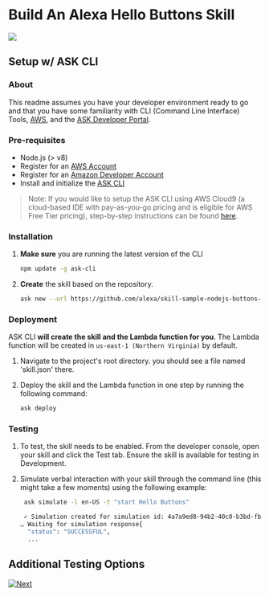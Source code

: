 # Build An Alexa Hello Buttons Skill
<img src="https://m.media-amazon.com/images/G/01/mobile-apps/dex/alexa/gadgets/ECHO_BUTTONS_DEV_PORTAL_API_LAUNCH_BLOG_HERO_954x240_V1._TTH_.png" />

## Setup w/ ASK CLI

### About
This readme assumes you have your developer environment ready to go and that you have some familiarity with CLI (Command Line Interface) Tools, [AWS](https://aws.amazon.com/), and the [ASK Developer Portal](https://developer.amazon.com/alexa-skills-kit?&sc_category=Owned&sc_channel=RD&sc_campaign=Evangelism2018&sc_publisher=github&sc_content=Content&sc_detail=hello-buttons-nodejs-V2_CLI-1&sc_funnel=Convert&sc_country=WW&sc_medium=Owned_RD_Evangelism2018_github_Content_hello-buttons-nodejs-V2_CLI-1_Convert_WW_beginnersdevs&sc_segment=beginnersdevs).
### Pre-requisites

* Node.js (> v8)
* Register for an [AWS Account](https://aws.amazon.com/)
* Register for an [Amazon Developer Account](https://developer.amazon.com?&sc_category=Owned&sc_channel=RD&sc_campaign=Evangelism2018&sc_publisher=github&sc_content=Content&sc_detail=hello-buttons-nodejs-V2_CLI-1&sc_funnel=Convert&sc_country=WW&sc_medium=Owned_RD_Evangelism2018_github_Content_hello-buttons-nodejs-V2_CLI-1_Convert_WW_beginnersdevs&sc_segment=beginnersdevs)
* Install and initialize the [ASK CLI](https://developer.amazon.com/docs/smapi/quick-start-alexa-skills-kit-command-line-interface.html?&sc_category=Owned&sc_channel=RD&sc_campaign=Evangelism2018&sc_publisher=github&sc_content=Content&sc_detail=hello-buttons-nodejs-V2_CLI-1&sc_funnel=Convert&sc_country=WW&sc_medium=Owned_RD_Evangelism2018_github_Content_hello-buttons-nodejs-V2_CLI-1_Convert_WW_beginnersdevs&sc_segment=beginnersdevs)

> Note: If you would like to setup the ASK CLI using AWS Cloud9 (a cloud-based IDE with pay-as-you-go pricing and is eligible for AWS Free Tier pricing), step-by-step instructions can be found [here](https://alexa.design/cli-on-cloud9).

### Installation
1. **Make sure** you are running the latest version of the CLI

	```bash
	npm update -g ask-cli
	```

2. **Create** the skill based on the repository.

	```bash
	ask new --url https://github.com/alexa/skill-sample-nodejs-buttons-hellobuttons.git --skill-name hello-buttons
	```

### Deployment

ASK CLI **will create the skill and the Lambda function for you**. The Lambda function will be created in ```us-east-1 (Northern Virginia)``` by default.

1. Navigate to the project's root directory. you should see a file named 'skill.json' there.
2. Deploy the skill and the Lambda function in one step by running the following command:

	```bash
	ask deploy
	```

### Testing

1. To test, the skill needs to be enabled.  From the developer console, open your skill and click the Test tab.  Ensure the skill is available for testing in Development.

2. Simulate verbal interaction with your skill through the command line (this might take a few moments) using the following example:

	```bash
	 ask simulate -l en-US -t "start Hello Buttons"

	 ✓ Simulation created for simulation id: 4a7a9ed8-94b2-40c0-b3bd-fb63d9887fa7
	◡ Waiting for simulation response{
	  "status": "SUCCESSFUL",
	  ...
	 ```

## Additional Testing Options
[![Next](https://m.media-amazon.com/images/G/01/mobile-apps/dex/alexa/alexa-skills-kit/tutorials/general/buttons/button_next_testing._TTH_.png)](./test-using-simulator.md)


